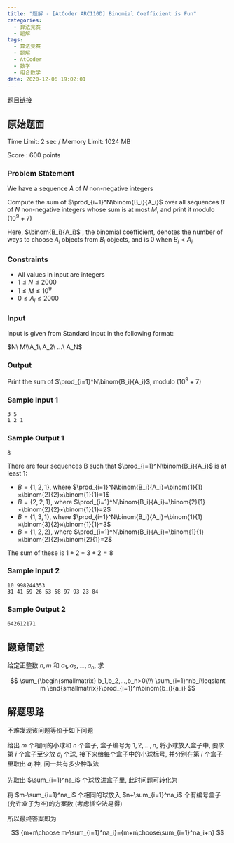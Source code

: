 ```yaml
---
title: "题解 - [AtCoder ARC110D] Binomial Coefficient is Fun"
categories:
  - 算法竞赛
  - 题解
tags:
  - 算法竞赛
  - 题解
  - AtCoder
  - 数学
  - 组合数学
date: 2020-12-06 19:02:01
---
```


[题目链接](https://atcoder.jp/contests/arc110/tasks/arc110_d)

<!-- more -->

## 原始题面

Time Limit: 2 sec / Memory Limit: 1024 MB

Score : 600 points

### Problem Statement

We have a sequence $A$ of $N$ non-negative integers

Compute the sum of $\prod_{i=1}^N\binom{B_i}{A_i}$
over all sequences $B$ of $N$ non-negative integers whose sum is at most $M$, and print it modulo ($10^9+7$)

Here, $\binom{B_i}{A_i}$
, the binomial coefficient, denotes the number of ways to choose $A_i$ objects from $B_i$ objects, and is 0 when $B_i<A_i$

### Constraints

- All values in input are integers
- $1≤N≤2000$
- $1≤M≤10^9$
- $0≤A_i≤2000$

### Input

Input is given from Standard Input in the following format:

$N\ M\\A_1\ A_2\ ...\ A_N$

### Output

Print the sum of $\prod_{i=1}^N\binom{B_i}{A_i}$, modulo ($10^9+7$)

### Sample Input 1

```input1
3 5
1 2 1
```

### Sample Output 1

```output1
8
```

There are four sequences B
such that $\prod_{i=1}^N\binom{B_i}{A_i}$ is at least 1:

- $B=\{1,2,1\}$, where $\prod_{i=1}^N\binom{B_i}{A_i}=\binom{1}{1}×\binom{2}{2}×\binom{1}{1}=1$
- $B=\{2,2,1\}$, where $\prod_{i=1}^N\binom{B_i}{A_i}=\binom{2}{1}×\binom{2}{2}×\binom{1}{1}=2$
- $B=\{1,3,1\}$, where $\prod_{i=1}^N\binom{B_i}{A_i}=\binom{1}{1}×\binom{3}{2}×\binom{1}{1}=3$
- $B=\{1,2,2\}$, where $\prod_{i=1}^N\binom{B_i}{A_i}=\binom{1}{1}×\binom{2}{2}×\binom{2}{1}=2$

The sum of these is $1+2+3+2=8$

### Sample Input 2

```input2
10 998244353
31 41 59 26 53 58 97 93 23 84
```

### Sample Output 2

```output2
642612171
```

## 题意简述

给定正整数 $n,m$ 和 $a_1,a_2,\dots,a_n$, 求

$$
\sum_{\begin{smallmatrix}
  b_1,b_2,...,b_n>0\\\\
  \sum_{i=1}^nb_i\leqslant m
\end{smallmatrix}}\prod_{i=1}^n\binom{b_i}{a_i}
$$

## 解题思路

不难发现该问题等价于如下问题

给出 $m$ 个相同的小球和 $n$ 个盒子, 盒子编号为 $1,2,...,n$, 将小球放入盒子中, 要求第 $i$ 个盒子至少放 $a_i$ 个球, 接下来给每个盒子中的小球标号, 并分别在第 $i$ 个盒子里取出 $a_i$ 种, 问一共有多少种取法

先取出 $\sum_{i=1}^na_i$ 个球放进盒子里, 此时问题可转化为

将 $m-\sum_{i=1}^na_i$ 个相同的球放入 $n+\sum_{i=1}^na_i$ 个有编号盒子(允许盒子为空)的方案数 (考虑插空法易得)

所以最终答案即为

$$
{m+n\choose m-\sum_{i=1}^na_i}={m+n\choose\sum_{i=1}^na_i+n}
$$
